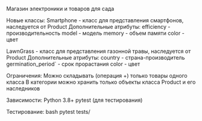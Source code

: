 Магазин электроники и товаров для сада

Новые классы:
Smartphone - класс для представления смартфонов, наследуется от Product
   Дополнительные атрибуты:
efficiency - производительность
model - модель
memory - объем памяти
color - цвет

LawnGrass - класс для представления газонной травы, наследуется от Product
Дополнительные атрибуты:
country - страна-производитель
germination_period` - срок прорастания
color - цвет

Ограничения:
Можно складывать (операция +) только товары одного класса
В категории можно хранить только объекты класса Product и его наследников

Зависимости:
Python 3.8+
pytest (для тестирования)

Тестирование:
bash
pytest tests/